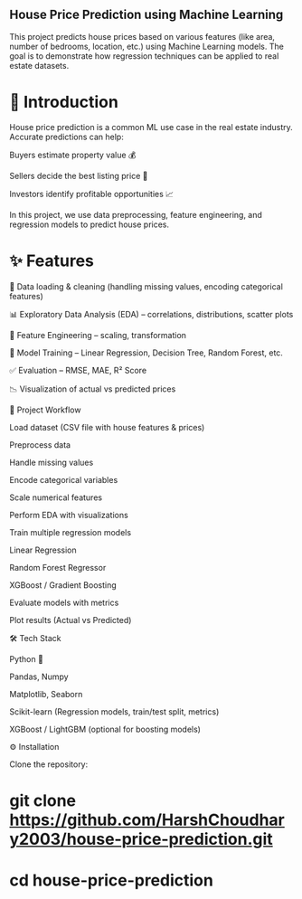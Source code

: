 ## House Price Prediction using Machine Learning

This project predicts house prices based on various features (like area, number of bedrooms, location, etc.) using Machine Learning models.
The goal is to demonstrate how regression techniques can be applied to real estate datasets.

# 📖 Introduction

House price prediction is a common ML use case in the real estate industry.
Accurate predictions can help:

Buyers estimate property value 💰

Sellers decide the best listing price 📢

Investors identify profitable opportunities 📈

In this project, we use data preprocessing, feature engineering, and regression models to predict house prices.

# ✨ Features

📂 Data loading & cleaning (handling missing values, encoding categorical features)

📊 Exploratory Data Analysis (EDA) – correlations, distributions, scatter plots

🔧 Feature Engineering – scaling, transformation

🤖 Model Training – Linear Regression, Decision Tree, Random Forest, etc.

✅ Evaluation – RMSE, MAE, R² Score

📉 Visualization of actual vs predicted prices

📂 Project Workflow

Load dataset (CSV file with house features & prices)

Preprocess data

Handle missing values

Encode categorical variables

Scale numerical features

Perform EDA with visualizations

Train multiple regression models

Linear Regression

Random Forest Regressor

XGBoost / Gradient Boosting

Evaluate models with metrics

Plot results (Actual vs Predicted)

🛠 Tech Stack

Python 🐍

Pandas, Numpy

Matplotlib, Seaborn

Scikit-learn (Regression models, train/test split, metrics)

XGBoost / LightGBM (optional for boosting models)

⚙️ Installation

Clone the repository:

# git clone https://github.com/HarshChoudhary2003/house-price-prediction.git
# cd house-price-prediction
